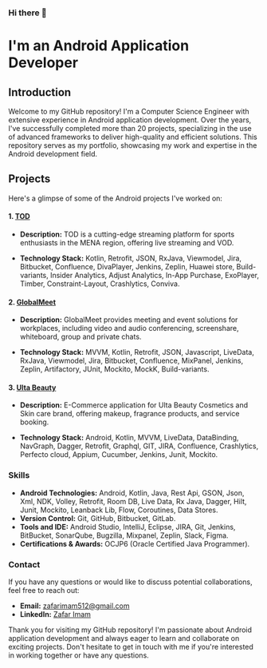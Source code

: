 ### Hi there 👋

# I'm an Android Application Developer


## Introduction

Welcome to my GitHub repository! I'm a Computer Science Engineer with extensive experience in Android application development. Over the years, I've successfully completed more than 20 projects, specializing in the use of advanced frameworks to deliver high-quality and efficient solutions. This repository serves as my portfolio, showcasing my work and expertise in the Android development field.

## Projects

Here's a glimpse of some of the Android projects I've worked on:

#### 1. [TOD](https://play.google.com/store/apps/details?id=com.todtv.tod&hl=en&gl=US)

- **Description:** TOD is a cutting-edge streaming platform for sports enthusiasts in the MENA region, offering live streaming and VOD.
  
- **Technology Stack:** Kotlin, Retrofit, JSON, RxJava, Viewmodel, Jira, Bitbucket, Confluence, DivaPlayer, Jenkins, Zeplin, Huawei store, Build-variants, Insider Analytics, Adjust Analytics, In-App Purchase, ExoPlayer, Timber, Constraint-Layout, Crashlytics, Conviva.

#### 2. [GlobalMeet](https://play.google.com/store/apps/details?id=com.pgi.gmmeet&hl=en)

- **Description:** GlobalMeet provides meeting and event solutions for workplaces, including video and audio conferencing, screenshare, whiteboard, group and private chats.

- **Technology Stack:** MVVM, Kotlin, Retrofit, JSON, Javascript, LiveData, RxJava, Viewmodel, Jira, Bitbucket, Confluence, MixPanel, Jenkins, Zeplin, Artifactory, JUnit, Mockito, MockK, Build-variants.

#### 3. [Ulta Beauty](https://play.google.com/store/apps/details?id=com.ulta&hl=en_IN)

- **Description:** E-Commerce application for Ulta Beauty Cosmetics and Skin care brand, offering makeup, fragrance products, and service booking.

- **Technology Stack:** Android, Kotlin, MVVM, LiveData, DataBinding, NavGraph, Dagger, Retrofit, Graphql, GIT, JIRA, Confluence, Crashlytics, Perfecto cloud, Appium, Cucumber, Jenkins, Junit, Mockito.

### Skills

- **Android Technologies:** Android, Kotlin, Java, Rest Api, GSON, Json, Xml, NDK, Volley, Retrofit, Room DB, Live Data, Rx Java, Dagger, Hilt, Junit, Mockito, Leanback Lib, Flow, Coroutines, Data Stores.
- **Version Control:** Git, GitHub, Bitbucket, GitLab.
- **Tools and IDE:** Android Studio, IntelliJ, Eclipse, JIRA, Git, Jenkins, BitBucket, SonarQube, Bugzilla, Mixpanel, Zeplin, Slack, Figma.
- **Certifications & Awards:** OCJP6 (Oracle Certified Java Programmer).

### Contact

If you have any questions or would like to discuss potential collaborations, feel free to reach out:

- **Email:** zafarimam512@gmail.com
- **LinkedIn:** [Zafar Imam](https://www.linkedin.com/in/zafarimam77)

Thank you for visiting my GitHub repository! I'm passionate about Android application development and always eager to learn and collaborate on exciting projects. Don't hesitate to get in touch with me if you're interested in working together or have any questions.
